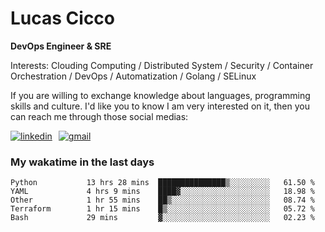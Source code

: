 # Lucas Cicco

**DevOps Engineer & SRE**

Interests: Clouding Computing / Distributed System / Security / Container Orchestration / DevOps / Automatization / Golang / SELinux

If you are willing to exchange knowledge about languages, programming skills and culture. I'd like you to know I am very interested on it, then you can reach me through those social medias:

<div style="display: flex; align-items: center; gap: 10px;">
  <a href="https://www.linkedin.com/in/lucas-vitor-de-cicco" target="_blank">
    <img
      src="https://img.shields.io/badge/-LinkedIn-%230077B5?style=for-the-badge&logo=linkedin&logoColor=white"
      alt="linkedin"
      target="_blank" 
    />
  </a>
  <a href="mailto:lucasvitorx1@gmail.com">
      <img
        src="https://img.shields.io/badge/-Gmail-%23333?style=for-the-badge&logo=gmail&logoColor=white"
        alt="gmail"
        target="_blank"
      />
  </a>
</div>

### My wakatime in the last days

<!--START_SECTION:waka-->

```text
Python           13 hrs 28 mins  ███████████████▒░░░░░░░░░   61.50 %
YAML             4 hrs 9 mins    ████▓░░░░░░░░░░░░░░░░░░░░   18.98 %
Other            1 hr 55 mins    ██▒░░░░░░░░░░░░░░░░░░░░░░   08.74 %
Terraform        1 hr 15 mins    █▒░░░░░░░░░░░░░░░░░░░░░░░   05.72 %
Bash             29 mins         ▓░░░░░░░░░░░░░░░░░░░░░░░░   02.23 %
```

<!--END_SECTION:waka-->
